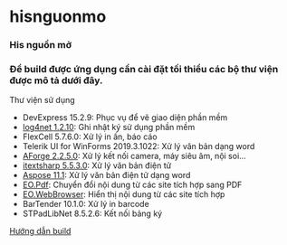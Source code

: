 # hisnguonmo
### His nguồn mở
### Để build được ứng dụng cần cài đặt tối thiểu các bộ thư viện được mô tả dưới đây.

Thư viện sử dụng
* DevExpress 15.2.9: Phục vụ để vẽ giao diện phần mềm
* [log4net 1.2.10](https://www.nuget.org/packages/log4net/1.2.10 "log4net 1.2.10"): Ghi nhật ký sử dụng phần mềm
* FlexCell 5.7.6.0: Xử lý in ấn, báo cáo
* Telerik UI for WinForms 2019.3.1022: Xử lý văn bản dạng word
* [AForge 2.2.5.0](https://www.nuget.org/packages/AForge/2.2.5 "AForge 2.2.5.0"): Xử lý kết nối camera, máy siêu âm, nội soi...
* [itextsharp 5.5.3.0](https://www.nuget.org/packages/iTextSharp/5.5.3 "itextsharp 5.5.3.0"): Xử lý văn bản điện tử
* [Aspose 11.1](https://www.nuget.org/packages/Aspose.Words/11.1.0 "Aspose 11.1"): Xử lý văn bản điện tử dạng word
* [EO.Pdf](https://www.nuget.org/packages/EO.Pdf/20.3.34 "EO.Pdf"): Chuyển đổi nội dung từ các site tích hợp sang PDF
* [EO.WebBrowser](https://www.nuget.org/packages/EO.WebBrowser/20.3.34 "EO.WebBrowser"): Hiển thị nội dung từ các site tích hợp
* BarTender 10.1.0: Xử lý in barcode
* STPadLibNet 8.5.2.6: Kết nối bảng ký

[Hướng dẫn build](https://docs.google.com/document/d/1pH4kG4GTyQZkT12sCan25hZuzfyXzIsp/edit?usp=sharing&ouid=113949943677033750813&rtpof=true&sd=true "Hướng dẫn build")